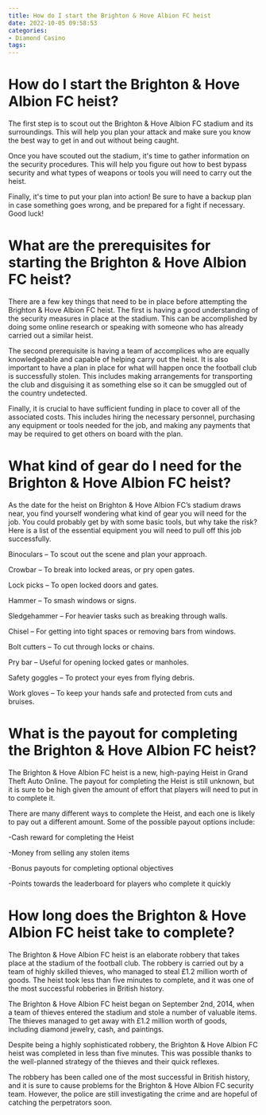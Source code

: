 ```yaml
---
title: How do I start the Brighton & Hove Albion FC heist
date: 2022-10-05 09:58:53
categories:
- Diamond Casino
tags:
---
```



#  How do I start the Brighton & Hove Albion FC heist?

The first step is to scout out the Brighton & Hove Albion FC stadium and its surroundings. This will help you plan your attack and make sure you know the best way to get in and out without being caught.

Once you have scouted out the stadium, it's time to gather information on the security procedures. This will help you figure out how to best bypass security and what types of weapons or tools you will need to carry out the heist.

Finally, it's time to put your plan into action! Be sure to have a backup plan in case something goes wrong, and be prepared for a fight if necessary. Good luck!

#  What are the prerequisites for starting the Brighton & Hove Albion FC heist?

There are a few key things that need to be in place before attempting the Brighton & Hove Albion FC heist. The first is having a good understanding of the security measures in place at the stadium. This can be accomplished by doing some online research or speaking with someone who has already carried out a similar heist.

The second prerequisite is having a team of accomplices who are equally knowledgeable and capable of helping carry out the heist. It is also important to have a plan in place for what will happen once the football club is successfully stolen. This includes making arrangements for transporting the club and disguising it as something else so it can be smuggled out of the country undetected.

Finally, it is crucial to have sufficient funding in place to cover all of the associated costs. This includes hiring the necessary personnel, purchasing any equipment or tools needed for the job, and making any payments that may be required to get others on board with the plan.

#  What kind of gear do I need for the Brighton & Hove Albion FC heist?

As the date for the heist on Brighton & Hove Albion FC’s stadium draws near, you find yourself wondering what kind of gear you will need for the job. You could probably get by with some basic tools, but why take the risk? Here is a list of the essential equipment you will need to pull off this job successfully.

Binoculars – To scout out the scene and plan your approach.

Crowbar – To break into locked areas, or pry open gates.

Lock picks – To open locked doors and gates.

Hammer – To smash windows or signs.

Sledgehammer – For heavier tasks such as breaking through walls.

Chisel – For getting into tight spaces or removing bars from windows.

Bolt cutters – To cut through locks or chains.

Pry bar – Useful for opening locked gates or manholes.

Safety goggles – To protect your eyes from flying debris.

Work gloves – To keep your hands safe and protected from cuts and bruises.

#  What is the payout for completing the Brighton & Hove Albion FC heist?

The Brighton & Hove Albion FC heist is a new, high-paying Heist in Grand Theft Auto Online. The payout for completing the Heist is still unknown, but it is sure to be high given the amount of effort that players will need to put in to complete it.

There are many different ways to complete the Heist, and each one is likely to pay out a different amount. Some of the possible payout options include:

-Cash reward for completing the Heist

-Money from selling any stolen items

-Bonus payouts for completing optional objectives

-Points towards the leaderboard for players who complete it quickly

#  How long does the Brighton & Hove Albion FC heist take to complete?

The Brighton & Hove Albion FC heist is an elaborate robbery that takes place at the stadium of the football club. The robbery is carried out by a team of highly skilled thieves, who managed to steal £1.2 million worth of goods. The heist took less than five minutes to complete, and it was one of the most successful robberies in British history.

The Brighton & Hove Albion FC heist began on September 2nd, 2014, when a team of thieves entered the stadium and stole a number of valuable items. The thieves managed to get away with £1.2 million worth of goods, including diamond jewelry, cash, and paintings.

Despite being a highly sophisticated robbery, the Brighton & Hove Albion FC heist was completed in less than five minutes. This was possible thanks to the well-planned strategy of the thieves and their quick reflexes.

The robbery has been called one of the most successful in British history, and it is sure to cause problems for the Brighton & Hove Albion FC security team. However, the police are still investigating the crime and are hopeful of catching the perpetrators soon.